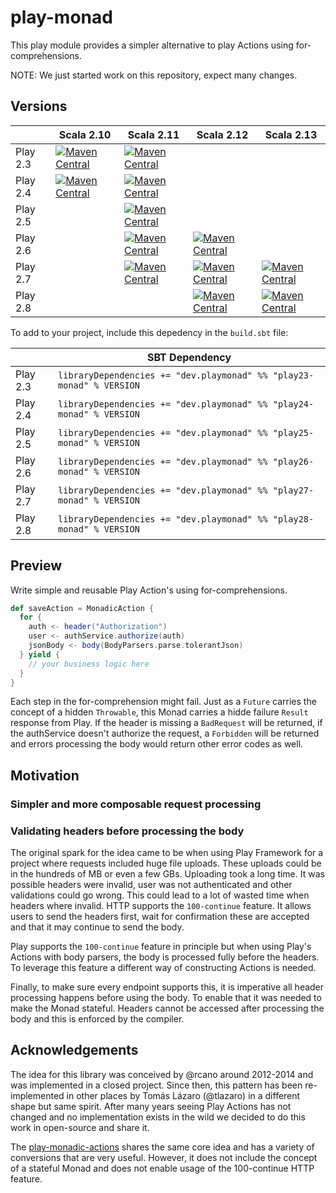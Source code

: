 # play-monad

This play module provides a simpler alternative to play Actions using for-comprehensions.

NOTE: We just started work on this repository, expect many changes.

## Versions

|            | Scala 2.10 | Scala 2.11 | Scala 2.12 | Scala 2.13 |
|------------|------------|------------|------------|------------|
| Play 2.3   |[![Maven Central](https://img.shields.io/maven-central/v/dev.playmonad/play23-monad_2.10.svg)](https://maven-badges.herokuapp.com/maven-central/dev.playmonad/play23-monad_2.10)|[![Maven Central](https://img.shields.io/maven-central/v/dev.playmonad/play23-monad_2.11.svg)](https://maven-badges.herokuapp.com/maven-central/dev.playmonad/play23-monad_2.11)|||
| Play 2.4   |[![Maven Central](https://img.shields.io/maven-central/v/dev.playmonad/play24-monad_2.10.svg)](https://maven-badges.herokuapp.com/maven-central/dev.playmonad/play24-monad_2.10)|[![Maven Central](https://img.shields.io/maven-central/v/dev.playmonad/play24-monad_2.11.svg)](https://maven-badges.herokuapp.com/maven-central/dev.playmonad/play24-monad_2.11)|||
| Play 2.5   ||[![Maven Central](https://img.shields.io/maven-central/v/dev.playmonad/play25-monad_2.11.svg)](https://maven-badges.herokuapp.com/maven-central/dev.playmonad/play25-monad_2.11)|||
| Play 2.6   ||[![Maven Central](https://img.shields.io/maven-central/v/dev.playmonad/play26-monad_2.11.svg)](https://maven-badges.herokuapp.com/maven-central/dev.playmonad/play26-monad_2.11)|[![Maven Central](https://img.shields.io/maven-central/v/dev.playmonad/play26-monad_2.12.svg)](https://maven-badges.herokuapp.com/maven-central/dev.playmonad/play26-monad_2.12)||
| Play 2.7   ||[![Maven Central](https://img.shields.io/maven-central/v/dev.playmonad/play27-monad_2.11.svg)](https://maven-badges.herokuapp.com/maven-central/dev.playmonad/play27-monad_2.11)|[![Maven Central](https://img.shields.io/maven-central/v/dev.playmonad/play27-monad_2.12.svg)](https://maven-badges.herokuapp.com/maven-central/dev.playmonad/play27-monad_2.12)|[![Maven Central](https://img.shields.io/maven-central/v/dev.playmonad/play27-monad_2.13.svg)](https://maven-badges.herokuapp.com/maven-central/dev.playmonad/play27-monad_2.13)|
| Play 2.8   |||[![Maven Central](https://img.shields.io/maven-central/v/dev.playmonad/play28-monad_2.12.svg)](https://maven-badges.herokuapp.com/maven-central/dev.playmonad/play28-monad_2.12)|[![Maven Central](https://img.shields.io/maven-central/v/dev.playmonad/play28-monad_2.13.svg)](https://maven-badges.herokuapp.com/maven-central/dev.playmonad/play28-monad_2.13)|

To add to your project, include this depedency in the `build.sbt` file:

|            | SBT Dependency |
|------------|----------------|
| Play 2.3   |`libraryDependencies += "dev.playmonad" %% "play23-monad" % VERSION`|
| Play 2.4   |`libraryDependencies += "dev.playmonad" %% "play24-monad" % VERSION`|
| Play 2.5   |`libraryDependencies += "dev.playmonad" %% "play25-monad" % VERSION`|
| Play 2.6   |`libraryDependencies += "dev.playmonad" %% "play26-monad" % VERSION`|
| Play 2.7   |`libraryDependencies += "dev.playmonad" %% "play27-monad" % VERSION`|
| Play 2.8   |`libraryDependencies += "dev.playmonad" %% "play28-monad" % VERSION`|

## Preview

Write simple and reusable Play Action's using for-comprehensions.

```scala
def saveAction = MonadicAction {
  for {
    auth <- header("Authorization")
    user <- authService.authorize(auth)
    jsonBody <- body(BodyParsers.parse.tolerantJson)
  } yield {
    // your business logic here
  }
}
```

Each step in the for-comprehension might fail. Just as a `Future` carries the concept of a hidden `Throwable`, this Monad carries a hidde failure `Result` response from Play. If the header is missing a `BadRequest` will be returned, if the authService doesn't authorize the request, a `Forbidden` will be returned and errors processing the body would return other error codes as well.

## Motivation

### Simpler and more composable request processing

### Validating headers before processing the body

The original spark for the idea came to be when using Play Framework for a project where requests included huge file uploads.
These uploads could be in the hundreds of MB or even a few GBs. Uploading took a long time. It was possible headers were
invalid, user was not authenticated and other validations could go wrong. This could lead to a lot of wasted time when headers
where invalid. HTTP supports the `100-continue` feature. It allows users to send the headers first, wait for confirmation
these are accepted and that it may continue to send the body.

Play supports the `100-continue` feature in principle but when using Play's Actions with body parsers, the body is
processed fully before the headers. To leverage this feature a different way of constructing Actions is needed.

Finally, to make sure every endpoint supports this, it is imperative all header processing happens before using the body.
To enable that it was needed to make the Monad stateful. Headers cannot be accessed after processing the body and this
is enforced by the compiler.

## Acknowledgements

The idea for this library was conceived by @rcano around 2012-2014 and was implemented in a closed project.
Since then, this pattern has been re-implemented in other places by Tomás Lázaro (@tlazaro) in a different shape but same
spirit. After many years seeing Play Actions has not changed and no implementation exists in the wild we decided to
do this work in open-source and share it.

The [play-monadic-actions](https://github.com/Kanaka-io/play-monadic-actions) shares the same core idea and has a variety
of conversions that are very useful. However, it does not include the concept of a stateful Monad and does not enable
usage of the 100-continue HTTP feature.
